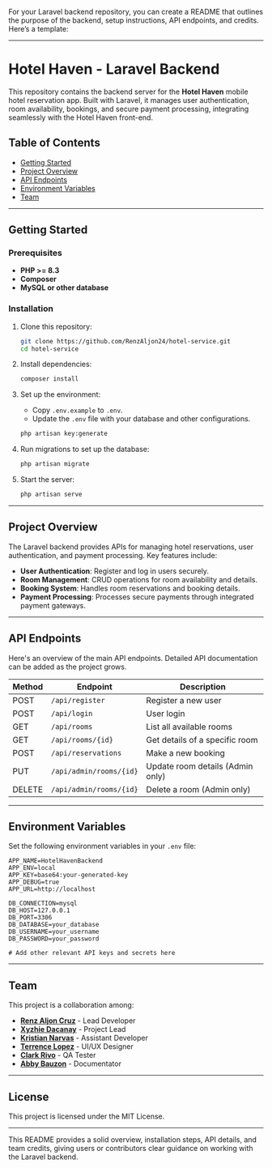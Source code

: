 For your Laravel backend repository, you can create a README that outlines the purpose of the backend, setup instructions, API endpoints, and credits. Here’s a template:

---

# Hotel Haven - Laravel Backend

This repository contains the backend server for the **Hotel Haven** mobile hotel reservation app. Built with Laravel, it manages user authentication, room availability, bookings, and secure payment processing, integrating seamlessly with the Hotel Haven front-end.

## Table of Contents

- [Getting Started](#getting-started)
- [Project Overview](#project-overview)
- [API Endpoints](#api-endpoints)
- [Environment Variables](#environment-variables)
- [Team](#team)

---

## Getting Started

### Prerequisites

- **PHP >= 8.3**
- **Composer**
- **MySQL or other database**

### Installation

1. Clone this repository:

   ```bash
   git clone https://github.com/RenzAljon24/hotel-service.git
   cd hotel-service
   ```

2. Install dependencies:

   ```bash
   composer install
   ```

3. Set up the environment:

   - Copy `.env.example` to `.env`.
   - Update the `.env` file with your database and other configurations.

   ```bash
   php artisan key:generate
   ```

4. Run migrations to set up the database:

   ```bash
   php artisan migrate
   ```

5. Start the server:

   ```bash
   php artisan serve
   ```

---

## Project Overview

The Laravel backend provides APIs for managing hotel reservations, user authentication, and payment processing. Key features include:

- **User Authentication**: Register and log in users securely.
- **Room Management**: CRUD operations for room availability and details.
- **Booking System**: Handles room reservations and booking details.
- **Payment Processing**: Processes secure payments through integrated payment gateways.

---

## API Endpoints

Here's an overview of the main API endpoints. Detailed API documentation can be added as the project grows.

| Method | Endpoint               | Description                          |
| ------ | ----------------------- | ------------------------------------ |
| POST   | `/api/register`         | Register a new user                 |
| POST   | `/api/login`            | User login                          |
| GET    | `/api/rooms`            | List all available rooms            |
| GET    | `/api/rooms/{id}`       | Get details of a specific room      |
| POST   | `/api/reservations`     | Make a new booking                  |
| PUT    | `/api/admin/rooms/{id}` | Update room details (Admin only)    |
| DELETE | `/api/admin/rooms/{id}` | Delete a room (Admin only)          |

---

## Environment Variables

Set the following environment variables in your `.env` file:

```plaintext
APP_NAME=HotelHavenBackend
APP_ENV=local
APP_KEY=base64:your-generated-key
APP_DEBUG=true
APP_URL=http://localhost

DB_CONNECTION=mysql
DB_HOST=127.0.0.1
DB_PORT=3306
DB_DATABASE=your_database
DB_USERNAME=your_username
DB_PASSWORD=your_password

# Add other relevant API keys and secrets here
```

---

## Team

This project is a collaboration among:

- [**Renz Aljon Cruz**](https://github.com/RenzAljon24) -   Lead Developer
- [**Xyzhie Dacanay**](https://github.com/Xyzhie-Dacanay) - Project Lead
- [**Kristian Narvas**](https://github.com/Narvaskristian08) - Assistant Developer
- [**Terrence Lopez**](https://github.com/Awzurency) - UI/UX Designer
- [**Clark Rivo**](https://github.com/Clark178) - QA Tester
- [**Abby Bauzon**](https://github.com/AbbyCamille) - Documentator

---

## License

This project is licensed under the MIT License.

---

This README provides a solid overview, installation steps, API details, and team credits, giving users or contributors clear guidance on working with the Laravel backend.
